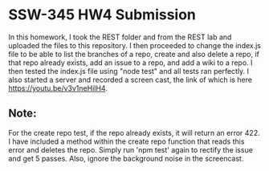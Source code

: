 # SSW-345 HW4 Submission

In this homework, I took the REST folder and from the REST lab and uploaded the files to this repository. I then
proceeded to change the index.js file to be able to list the branches of a repo, create and also delete a repo,
if that repo already exists, add an issue to a repo, and add a wiki to a repo. I then tested the index.js file
using "node test" and all tests ran perfectly. I also started a server and recorded a screen cast, the link of 
which is here https://youtu.be/v3v1neHilH4.


## Note: 
For the create repo test, if the repo already exists, it will return an error 422. I have included a
method within the create repo function that reads this error and deletes the repo. Simply run 'npm test' again
to rectify the issue and get 5 passes. Also, ignore the background noise in the screencast.
